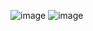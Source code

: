![image](https://github.com/Selipearantes/projeto-sorteador/assets/146665830/d0d49af1-d89e-41a8-934b-95cd56ece518)
![image](https://github.com/Selipearantes/projeto-sorteador/assets/146665830/a37a6f9d-bc9b-4c1b-b983-630c9ec2ad12)

